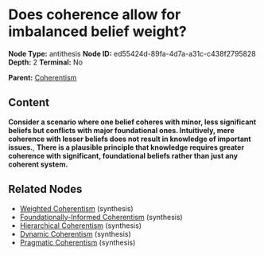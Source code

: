# Does coherence allow for imbalanced belief weight?

**Node Type:** antithesis
**Node ID:** ed55424d-89fa-4d7a-a31c-c438f2795828
**Depth:** 2
**Terminal:** No

**Parent:** [Coherentism](coherentism.md)

## Content

**Consider a scenario where one belief coheres with minor, less significant beliefs but conflicts with major foundational ones. Intuitively, mere coherence with lesser beliefs does not result in knowledge of important issues.**, **There is a plausible principle that knowledge requires greater coherence with significant, foundational beliefs rather than just any coherent system.**

## Related Nodes

- [Weighted Coherentism](weighted-coherentism.md) (synthesis)
- [Foundationally-Informed Coherentism](foundationally-informed-coherentism.md) (synthesis)
- [Hierarchical Coherentism](hierarchical-coherentism.md) (synthesis)
- [Dynamic Coherentism](dynamic-coherentism.md) (synthesis)
- [Pragmatic Coherentism](pragmatic-coherentism.md) (synthesis)
